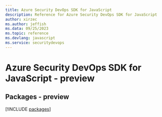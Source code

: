 ```yaml
---
title: Azure Security DevOps SDK for JavaScript
description: Reference for Azure Security DevOps SDK for JavaScript
author: xirzec
ms.author: jeffish
ms.data: 09/25/2023
ms.topic: reference
ms.devlang: javascript
ms.service: securitydevops
---
```

# Azure Security DevOps SDK for JavaScript - preview
## Packages - preview
[!INCLUDE [packages](security-devops-index.md)]